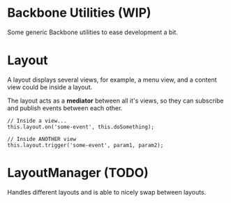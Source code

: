 # Backbone Utilities (WIP)
Some generic Backbone utilities to ease development a bit.

# Layout
A layout displays several views, for example, a menu view, and a content view
could be inside a layout.

The layout acts as a **mediator** between all it's views, so they can subscribe
and publish events between each other.

    // Inside a view...
    this.layout.on('some-event', this.doSomething);

    // Inside ANOTHER view
    this.layout.trigger('some-event', param1, param2);

# LayoutManager (TODO)
Handles different layouts and is able to nicely swap between layouts.
